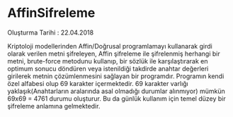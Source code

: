 # AffinSifreleme

Oluşturma Tarihi : 22.04.2018

Kriptoloji modellerinden Affin/Doğrusal programlamayı kullanarak girdi olarak verilen metni şifreleyen,
Affin şifreleme ile şifrelenmiş herhangi bir metni, brute-force metodunu kullanıp, bir sözlük ile karşılaştırarak en optimum sonucu döndüren veya istenildiği takdirde anahtar değerleri girilerek metnin çözümlenmesini sağlayan bir programdır. 
Programın kendi özel alfabesi olup 69 karakter içermektedir. 69 karakter varlığı yaklaşık(Anahtarların aralarında asal olmadığı durumlar alınmıyor) mümkün 69x69 = 4761 durumu oluşturur. Bu da günlük kullanım için temel düzey bir şifreleme anlamına gelmektedir.
